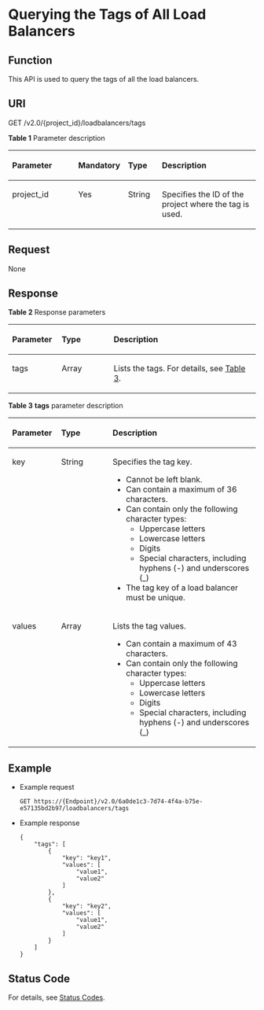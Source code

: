 # Querying the Tags of All Load Balancers<a name="EN-US_TOPIC_0109852828"></a>

## Function<a name="en-us_topic_0101983303_section1385705610595"></a>

This API is used to query the tags of all the load balancers.

## URI<a name="en-us_topic_0101983303_section3546433910595"></a>

GET /v2.0/\{project\_id\}/loadbalancers/tags

**Table  1**  Parameter description

<a name="table33323423"></a>
<table><thead align="left"><tr id="row8420641"><th class="cellrowborder" valign="top" width="29.099999999999998%" id="mcps1.2.5.1.1"><p id="p10983320"><a name="p10983320"></a><a name="p10983320"></a>Parameter</p>
</th>
<th class="cellrowborder" valign="top" width="11.29%" id="mcps1.2.5.1.2"><p id="p0867102443214"><a name="p0867102443214"></a><a name="p0867102443214"></a><strong id="b842352706192244"><a name="b842352706192244"></a><a name="b842352706192244"></a>Mandatory</strong></p>
</th>
<th class="cellrowborder" valign="top" width="14.219999999999999%" id="mcps1.2.5.1.3"><p id="p4164548117122"><a name="p4164548117122"></a><a name="p4164548117122"></a><strong id="en-us_topic_0101983303_b842352706151111"><a name="en-us_topic_0101983303_b842352706151111"></a><a name="en-us_topic_0101983303_b842352706151111"></a>Type</strong></p>
</th>
<th class="cellrowborder" valign="top" width="45.39%" id="mcps1.2.5.1.4"><p id="p53754023"><a name="p53754023"></a><a name="p53754023"></a>Description</p>
</th>
</tr>
</thead>
<tbody><tr id="row53906008171138"><td class="cellrowborder" valign="top" width="29.099999999999998%" headers="mcps1.2.5.1.1 "><p id="p16126074171144"><a name="p16126074171144"></a><a name="p16126074171144"></a>project_id</p>
</td>
<td class="cellrowborder" valign="top" width="11.29%" headers="mcps1.2.5.1.2 "><p id="p1986814245322"><a name="p1986814245322"></a><a name="p1986814245322"></a>Yes</p>
</td>
<td class="cellrowborder" valign="top" width="14.219999999999999%" headers="mcps1.2.5.1.3 "><p id="p39605860171144"><a name="p39605860171144"></a><a name="p39605860171144"></a>String</p>
</td>
<td class="cellrowborder" valign="top" width="45.39%" headers="mcps1.2.5.1.4 "><p id="p11184131"><a name="p11184131"></a><a name="p11184131"></a>Specifies the ID of the project where the tag is used.</p>
<p id="p8222164914610"><a name="p8222164914610"></a><a name="p8222164914610"></a></p>
</td>
</tr>
</tbody>
</table>

## Request<a name="en-us_topic_0101983303_section5651109010595"></a>

None

## Response<a name="en-us_topic_0101983303_section5885135510595"></a>

**Table  2**  Response parameters

<a name="en-us_topic_0101983303_table4644762610595"></a>
<table><thead align="left"><tr id="en-us_topic_0101983303_row3695888610595"><th class="cellrowborder" valign="top" width="20%" id="mcps1.2.4.1.1"><p id="en-us_topic_0101983303_p4087981910595"><a name="en-us_topic_0101983303_p4087981910595"></a><a name="en-us_topic_0101983303_p4087981910595"></a>Parameter</p>
</th>
<th class="cellrowborder" valign="top" width="21%" id="mcps1.2.4.1.2"><p id="en-us_topic_0101983303_p4547695110595"><a name="en-us_topic_0101983303_p4547695110595"></a><a name="en-us_topic_0101983303_p4547695110595"></a><strong id="b1924779849"><a name="b1924779849"></a><a name="b1924779849"></a>Type</strong></p>
</th>
<th class="cellrowborder" valign="top" width="59%" id="mcps1.2.4.1.3"><p id="en-us_topic_0101983303_p5975438110595"><a name="en-us_topic_0101983303_p5975438110595"></a><a name="en-us_topic_0101983303_p5975438110595"></a>Description</p>
</th>
</tr>
</thead>
<tbody><tr id="en-us_topic_0101983303_row826669210595"><td class="cellrowborder" valign="top" width="20%" headers="mcps1.2.4.1.1 "><p id="en-us_topic_0101983303_p6562230710595"><a name="en-us_topic_0101983303_p6562230710595"></a><a name="en-us_topic_0101983303_p6562230710595"></a>tags</p>
</td>
<td class="cellrowborder" valign="top" width="21%" headers="mcps1.2.4.1.2 "><p id="en-us_topic_0101983303_p4459890810595"><a name="en-us_topic_0101983303_p4459890810595"></a><a name="en-us_topic_0101983303_p4459890810595"></a>Array</p>
</td>
<td class="cellrowborder" valign="top" width="59%" headers="mcps1.2.4.1.3 "><p id="en-us_topic_0101983303_p5574176510595"><a name="en-us_topic_0101983303_p5574176510595"></a><a name="en-us_topic_0101983303_p5574176510595"></a>Lists the tags. For details, see <a href="#en-us_topic_0101983303_table1878907810595">Table 3</a>.</p>
</td>
</tr>
</tbody>
</table>

**Table  3** **tags**  parameter description

<a name="en-us_topic_0101983303_table1878907810595"></a>
<table><thead align="left"><tr id="en-us_topic_0101983303_row1948255410595"><th class="cellrowborder" valign="top" width="19.801980198019802%" id="mcps1.2.4.1.1"><p id="en-us_topic_0101983303_p3458306510595"><a name="en-us_topic_0101983303_p3458306510595"></a><a name="en-us_topic_0101983303_p3458306510595"></a>Parameter</p>
</th>
<th class="cellrowborder" valign="top" width="20.792079207920793%" id="mcps1.2.4.1.2"><p id="en-us_topic_0101983303_p442316410595"><a name="en-us_topic_0101983303_p442316410595"></a><a name="en-us_topic_0101983303_p442316410595"></a><strong id="b1248100044"><a name="b1248100044"></a><a name="b1248100044"></a>Type</strong></p>
</th>
<th class="cellrowborder" valign="top" width="59.4059405940594%" id="mcps1.2.4.1.3"><p id="en-us_topic_0101983303_p2273198410595"><a name="en-us_topic_0101983303_p2273198410595"></a><a name="en-us_topic_0101983303_p2273198410595"></a>Description</p>
</th>
</tr>
</thead>
<tbody><tr id="en-us_topic_0101983303_row2935140910595"><td class="cellrowborder" valign="top" width="19.801980198019802%" headers="mcps1.2.4.1.1 "><p id="en-us_topic_0101983303_p2865389410595"><a name="en-us_topic_0101983303_p2865389410595"></a><a name="en-us_topic_0101983303_p2865389410595"></a>key</p>
</td>
<td class="cellrowborder" valign="top" width="20.792079207920793%" headers="mcps1.2.4.1.2 "><p id="en-us_topic_0101983303_p2627191810595"><a name="en-us_topic_0101983303_p2627191810595"></a><a name="en-us_topic_0101983303_p2627191810595"></a>String</p>
</td>
<td class="cellrowborder" valign="top" width="59.4059405940594%" headers="mcps1.2.4.1.3 "><p id="p6434103110106"><a name="p6434103110106"></a><a name="p6434103110106"></a>Specifies the tag key.</p>
<a name="ul5708182422218"></a><a name="ul5708182422218"></a><ul id="ul5708182422218"><li>Cannot be left blank.</li><li>Can contain a maximum of 36 characters.</li><li>Can contain only the following character types:<a name="ul18708824152211"></a><a name="ul18708824152211"></a><ul id="ul18708824152211"><li>Uppercase letters</li><li>Lowercase letters</li><li>Digits</li><li>Special characters, including hyphens (-) and underscores (_)</li></ul>
</li><li>The tag key of a load balancer must be unique.</li></ul>
</td>
</tr>
<tr id="en-us_topic_0101983303_row2620200610595"><td class="cellrowborder" valign="top" width="19.801980198019802%" headers="mcps1.2.4.1.1 "><p id="en-us_topic_0101983303_p4198771810595"><a name="en-us_topic_0101983303_p4198771810595"></a><a name="en-us_topic_0101983303_p4198771810595"></a>values</p>
</td>
<td class="cellrowborder" valign="top" width="20.792079207920793%" headers="mcps1.2.4.1.2 "><p id="en-us_topic_0101983303_p6664395210595"><a name="en-us_topic_0101983303_p6664395210595"></a><a name="en-us_topic_0101983303_p6664395210595"></a>Array</p>
</td>
<td class="cellrowborder" valign="top" width="59.4059405940594%" headers="mcps1.2.4.1.3 "><p id="p143885344104"><a name="p143885344104"></a><a name="p143885344104"></a>Lists the tag values.</p>
<a name="ul17709124142210"></a><a name="ul17709124142210"></a><ul id="ul17709124142210"><li>Can contain a maximum of 43 characters.</li><li>Can contain only the following character types:<a name="ul670952492214"></a><a name="ul670952492214"></a><ul id="ul670952492214"><li>Uppercase letters</li><li>Lowercase letters</li><li>Digits</li><li>Special characters, including hyphens (-) and underscores (_)</li></ul>
</li></ul>
</td>
</tr>
</tbody>
</table>

## Example<a name="section171915710244"></a>

-   Example request

    ```
    GET https://{Endpoint}/v2.0/6a0de1c3-7d74-4f4a-b75e-e57135bd2b97/loadbalancers/tags
    ```


-   Example response

    ```
    {
        "tags": [
            {
                "key": "key1", 
                "values": [
                    "value1", 
                    "value2"
                ]
            }, 
            {
                "key": "key2", 
                "values": [
                    "value1", 
                    "value2"
                ]
            }
        ]
    }
    ```


## Status Code<a name="en-us_topic_0101983303_section4272197910595"></a>

For details, see  [Status Codes](status-codes-enhanced.md).

